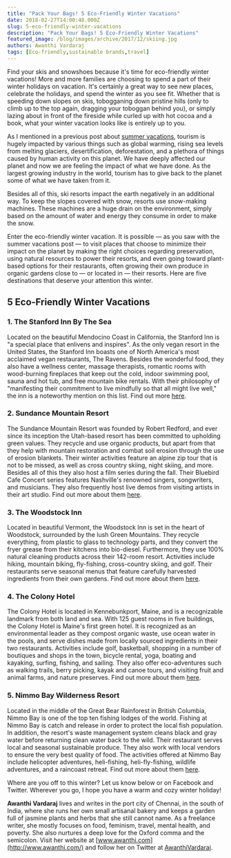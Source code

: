 ```yaml
---
title: "Pack Your Bags! 5 Eco-Friendly Winter Vacations"
date: 2018-02-27T14:00:48.000Z
slug: 5-eco-friendly-winter-vacations
description: "Pack Your Bags! 5 Eco-Friendly Winter Vacations"
featured_image: /blog/images/archive/2017/12/skiing.jpg
authors: Awanthi Vardaraj
tags: [Eco-friendly,sustainable brands,travel]
---
```


Find your skis and snowshoes because it's time for eco-friendly winter vacations! More and more families are choosing to spend a part of their winter holidays on vacation. It's certainly a great way to see new places, celebrate the holidays, and spend the winter as you see fit. Whether that is speeding down slopes on skis, tobogganing down pristine hills (only to climb up to the top again, dragging your toboggan behind you), or simply lazing about in front of the fireside while curled up with hot cocoa and a book, what your winter vacation looks like is entirely up to you.

As I mentioned in a previous post about [summer vacations](https://www.tomatoink.com/blog/posts/5-eco-friendly-destinations-perfect-for-your-summer-vacation.html), tourism is hugely impacted by various things such as global warming, rising sea levels from melting glaciers, desertification, deforestation, and a plethora of things caused by human activity on this planet. We have deeply affected our planet and now we are feeling the impact of what we have done. As the largest growing industry in the world, tourism has to give back to the planet some of what we have taken from it.

Besides all of this, ski resorts impact the earth negatively in an additional way. To keep the slopes covered with snow, resorts use snow-making machines. These machines are a huge drain on the environment, simply based on the amount of water and energy they consume in order to make the snow.

Enter the eco-friendly winter vacation. It is possible — as you saw with the summer vacations post — to visit places that choose to minimize their impact on the planet by making the right choices regarding preservation, using natural resources to power their resorts, and even going toward plant-based options for their restaurants, often growing their own produce in organic gardens close to — or located in — their resorts. Here are five destinations that deserve your attention this winter.

## 5 Eco-Friendly Winter Vacations

### 1\. The Stanford Inn By The Sea

Located on the beautiful Mendocino Coast in California, the Stanford Inn is "a special place that enlivens and inspires". As the only vegan resort in the United States, the Stanford Inn boasts one of North America's most acclaimed vegan restaurants, The Ravens. Besides the wonderful food, they also have a wellness center, massage therapists, romantic rooms with wood-burning fireplaces that keep out the cold, indoor swimming pool, sauna and hot tub, and free mountain bike rentals. With their philosophy of "manifesting their commitment to live mindfully so that all might live well," the inn is a noteworthy mention on this list. Find out more [here](https://stanfordinn.com/).

### 2\. Sundance Mountain Resort

The Sundance Mountain Resort was founded by Robert Redford, and ever since its inception the Utah-based resort has been committed to upholding green values. They recycle and use organic products, but apart from that they help with mountain restoration and combat soil erosion through the use of erosion blankets. Their winter activities feature an alpine zip tour that is not to be missed, as well as cross country skiing, night skiing, and more. Besides all of this they also host a film series during the fall. Their Bluebird Cafe Concert series features Nashville's renowned singers, songwriters, and musicians. They also frequently host live demos from visiting artists in their art studio. Find out more about them [here](https://www.sundanceresort.com/).

### 3\. The Woodstock Inn

Located in beautiful Vermont, the Woodstock Inn is set in the heart of Woodstock, surrounded by the lush Green Mountains. They recycle everything, from plastic to glass to technology parts, and they convert the fryer grease from their kitchens into bio-diesel. Furthermore, they use 100% natural cleaning products across their 142-room resort. Activities include hiking, mountain biking, fly-fishing, cross-country skiing, and golf. Their restaurants serve seasonal menus that feature carefully harvested ingredients from their own gardens. Find out more about them [here](https://www.woodstockinn.com/).

### 4\. The Colony Hotel

The Colony Hotel is located in Kennebunkport, Maine, and is a recognizable landmark from both land and sea. With 125 guest rooms in five buildings, the Colony Hotel is Maine's first green hotel. It is recognized as an environmental leader as they compost organic waste, use ocean water in the pools, and serve dishes made from locally sourced ingredients in their two restaurants. Activities include golf, basketball, shopping in a number of boutiques and shops in the town, bicycle rental, yoga, boating and kayaking, surfing, fishing, and sailing. They also offer eco-adventures such as walking trails, berry picking, kayak and canoe tours, and visiting fruit and animal farms, and nature preserves. Find out more about them [here](http://www.colonymaine.com/).

### 5\. Nimmo Bay Wilderness Resort

Located in the middle of the Great Bear Rainforest in British Columbia, Nimmo Bay is one of the top ten fishing lodges of the world. Fishing at Nimmo Bay is catch and release in order to protect the local fish population. In addition, the resort's waste management system cleans black and gray water before returning clean water back to the wild. Their restaurant serves local and seasonal sustainable produce. They also work with local vendors to ensure the very best quality of food. The activities offered at Nimmo Bay include helicopter adventures, heli-fishing, heli-fly-fishing, wildlife adventures, and a raincoast retreat. Find out more about them [here](https://nimmobay.com/).

Where are you off to this winter? Let us know below or on Facebook and Twitter. Wherever you go, I hope you have a warm and cozy winter holiday!

**Awanthi Vardaraj** lives and writes in the port city of Chennai, in the south of India, where she runs her own small artisanal bakery and keeps a garden full of jasmine plants and herbs that she still cannot name. As a freelance writer, she mostly focuses on food, feminism, travel, mental health, and poverty. She also nurtures a deep love for the Oxford comma and the semicolon. Visit her website at [www.awanthi.com](http://www.awanthi.com/) and follow her on Twitter at [AwanthiVardaraj](https://twitter.com/AwanthiVardaraj).